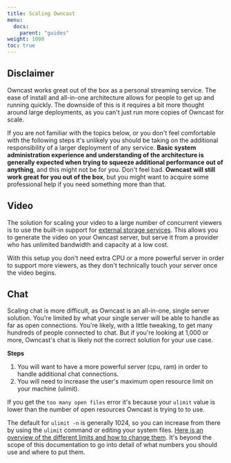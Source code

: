 ```yaml
---
title: Scaling Owncast
menu:
  docs:
    parent: "guides"
weight: 1000
toc: true
---
```


## Disclaimer

Owncast works great out of the box as a personal streaming service.  The ease of install and all-in-one architecture allows for people to get up and running quickly.  The downside of this is it requires a bit more thought around large deployments, as you can't just run more copies of Owncast for scale.

If you are not familiar with the topics below, or you don't feel comfortable with the following steps it's unlikely you should be taking on the additional responsibility of a larger deployment of any service.  **Basic system administration experience and understanding of the architecture is generally expected when trying to squeeze additional performance out of anything**, and this might not be for you.  Don't feel bad.  **Owncast will still work great for you out of the box**, but you might want to acquire some professional help if you need something more than that.

## Video

The solution for scaling your video to a large number of concurrent viewers is to use the built-in support for [external storage services](/docs/storage).  This allows you to generate the video on your Owncast server, but serve it from a provider who has unlimited bandwidth and capacity at a low cost.

With this setup you don't need extra CPU or a more powerful server in order to support more viewers, as they don't technically touch your server once the video begins.

## Chat

Scaling chat is more difficult, as Owncast is an all-in-one, single server solution.  You're limited by what your single server will be able to handle as far as open connections.  You're likely, with a little tweaking, to get many hundreds of people connected to chat.  But if you're looking at 1,000 or more, Owncast's chat is likely not the correct solution for your use case.

**Steps**

1. You will want to have a more powerful server (cpu, ram) in order to handle additional chat connections.
1. You will need to increase the user's maximum open resource limit on your machine (ulimit).

If you get the `too many open files` error it's because your `ulimit` value is lower than the number of open resources Owncast is trying to to use.

The default for `ulimit -n` is generally 1024, so you can increase from there by using the `ulimit` command or editing your system files.  [Here is an overview of the different limits and how to change them](https://www.learnitguide.net/2015/07/how-to-increase-ulimit-values-in-linux.html).  It's beyond the scope of this documentation to go into detail of what numbers you should use and where to put them.